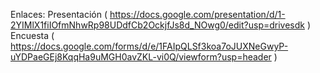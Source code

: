 Enlaces: Presentación ( https://docs.google.com/presentation/d/1-2YIMlX1fiIOfmNhwRp98UDdfCb2OckjfJs8d_NOwg0/edit?usp=drivesdk )
         Encuesta ( https://docs.google.com/forms/d/e/1FAIpQLSf3koa7oJUXNeGwyP-uYDPaeGEj8KqqHa9uMGH0avZKL-vi0Q/viewform?usp=header ) 
